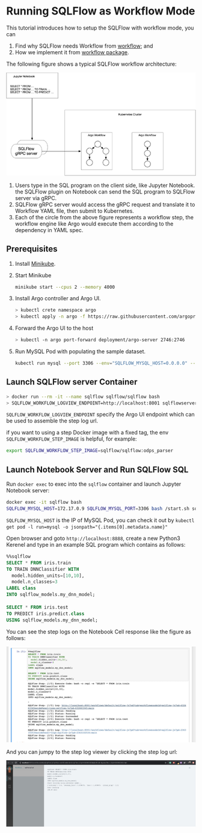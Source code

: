 # Running SQLFlow as Workflow Mode

This tutorial introduces how to setup the SQLFlow with workflow mode, you can

1. Find why SQLFlow needs Workflow from [workflow](/doc/design/workflow.md); and
1. How we implement it from [workflow package](/doc/design/workflow_package.md).

The following figure shows a typical SQLFlow workflow architecture:

![](figures/workflow.png)

1. Users type in the SQL program on the client side, like Jupyter Notebook. the SQLFlow plugin on Notebook can send the SQL program to SQLFlow server via gRPC.
1. SQLFlow gRPC server would access the gRPC request and translate it to Workflow YAML file, then submit to Kubernetes.
1. Each of the circle from the above figure represents a workflow step, the workflow engine like Argo would execute them according to the dependency in YAML spec.

## Prerequisites

1. Install [Minikube](https://kubernetes.io/docs/tasks/tools/install-minikube/).
1. Start Minikube

   ```bash
   minikube start --cpus 2 --memory 4000
   ```

1. Install Argo controller and Argo UI.

    ``` bash
    > kubectl crete namespace argo
    > kubectl apply -n argo -f https://raw.githubusercontent.com/argoproj/argo/stable/manifests/install.yaml

1. Forward the Argo UI to the host

    ``` bash
    > kubectl -n argo port-forward deployment/argo-server 2746:2746
    ```

1. Run MySQL Pod with populating the sample dataset.

    ``` bash
    kubectl run mysql --port 3306 --env="SQLFLOW_MYSQL_HOST=0.0.0.0" --env="SQLFLOW_MYSQL_PORT=3306" --image=sqlflow/sqlflow --command -- bash /start.sh mysql
    ```

## Launch SQLFlow server Container

``` bash
> docker run --rm -it --name sqlflow sqlflow/sqlflow bash
> SQLFLOW_WORKFLOW_LOGVIEW_ENDPOINT=http://localhost:8001 sqlflowserver --argo-mode=true
```

`SQLFLOW_WORKFLOW_LOGVIEW_ENDPOINT` specify the Argo UI endpoint which can be used to assemble the step log url.

if you want to using a step Docker image with a fixed tag, the env `SQLFLOW_WORKFLOW_STEP_IMAGE` is helpful, for example:

``` bash
export SQLFLOW_WORKFLOW_STEP_IMAGE=sqlflow/sqlflow:odps_parser
```

## Launch Notebook Server and Run SQLFlow SQL

Run `docker exec` to exec into the `sqlflow` container and launch Jupyter Notebook server:

``` bash
docker exec -it sqlflow bash
SQLFLOW_MYSQL_HOST=172.17.0.9 SQLFLOW_MYSQL_PORT=3306 bash /start.sh sqlflow-notebook
```

`SQLFLOW_MYSQL_HOST` is the IP of MySQL Pod, you can check it out by `kubectl get pod -l run=mysql -o jsonpath="{.items[0].metadata.name}"`

Open browser and goto `http://localhost:8888`, create a new Python3 Kerenel and type in an example SQL program which contains as follows:

``` sql
%%sqlflow
SELECT * FROM iris.train
TO TRAIN DNNClassifier WITH
  model.hidden_units=[10,10],
  model.n_classes=3
LABEL class
INTO sqlflow_models.my_dnn_model;

SELECT * FROM iris.test
TO PREDICT iris.predict.class
USING sqlflow_models.my_dnn_model;
```

You can see the step logs on the Notebook Cell response like the figure as follows:

![](/doc/run/figures/workflow_logs.jpg)

And you can jumpy to the step log viewer by clicking the step log url:

![](figures/workflow_step_log.jpg)
